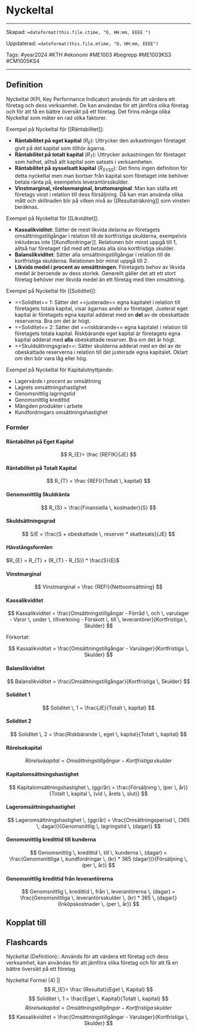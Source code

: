 # Nyckeltal

---

Skapad: `=dateformat(this.file.ctime, "D, HH:mm, EEEE ")`

Uppdaterad: `=dateformat(this.file.mtime, "D, HH:mm, EEEE")`

Tags: #year2024 #KTH #ekonomi #ME1003 #begrepp #ME1003KS3 #CM1005KS4

---

## Definition

Nyckeltal (KPI, Key Performance Indicator) används för att värdera ett företag och dess verksamhet. De kan användas för att jämföra olika företag och för att få en bättre översikt på ett företag. Det finns många olika Nyckeltal som mäter en rad olika faktorer.

Exempel på Nyckeltal för [[Räntabilitet]]:

- **Räntabilitet på eget kapital** ($R_{E}$): Uttrycker den avkastningen företaget givit på det kapital som tillhör ägarna.
- **Räntabilitet på totalt kapital** ($R_{T}$): Uttrycker avkastningen för företaget som helhet, alltså allt kapital som satsats i verksamheten.
- **Räntabilitet på sysselsatt kapital** ($R_{SYSS}$): Det finns ingen definition för detta nyckeltal men man bortser från kapital som företaget inte behöver betala ränta på, exempelvis leverantörsskulder.
- **Vinstmarginal, rörelsemarginal, bruttomarginal**: Man kan ställa ett företags vinst i relation till dess försäljning. Då kan man använda olika mått och skillnaden blir på vilken nivå av [[Resultaträkning]] som vinsten beräknas.

Exempel på Nyckeltal för [[Likviditet]]:

- **Kassalikviditet**: Sätter de mest likvida delarna av företagets omsättningstillgångar i relation till de kortfristiga skulderna, exempelvis inkluderas inte [[Kundfordringar]]. Relationen bör minst uppgå till 1, alltså har företaget råd med att betala alla sina kortfristiga skulder.
- **Balanslikviditet**: Sätter alla omsättningstillgångar i relation till de kortfristiga skulderna. Relationen bör minst uppgå till 2.
- **Likvida medel i procent av omsättningen**: Företagets behov av likvida medel är beroende av dess storlek. Generellt gäller det att ett stort företag behöver mer likvida medel än ett företag med liten omsättning.

Exempel på Nyckeltal för [[Soliditet]]:

- ==Soliditet== 1: Sätter det ==justerade== egna kapitalet i relation till företagets totala kapital, visar ägarnas andel av företaget. Justerat eget kapital är företagets egna kapital adderat med en **del** av de obeskattade reserverna. Bra om det är högt.
- ==Soliditet== 2: Sätter det ==riskbärande== egna kapitalet i relation till företagets totala kapital. Riskbärande eget kapital är företagets egna kapital adderat med **alla** obeskattade reserver. Bra om det är högt.
- ==Skuldsättningsgrad==: Sätter skulderna adderat med en del av de obeskattade reserverna i relation till det justerade egna kapitalet. Oklart om den bör vara låg eller hög.

Exempel på Nyckeltal för Kapitalutnyttjande:

- Lagervärde i procent av omsättning
- Lagrets omsättningshastighet
- Genomsnittlig lagringstid
- Genomsnittlig kredittid
- Mängden produkter i arbete
- Kundfordringars omsättningshastighet

### Formler

#### Räntabilitet på Eget Kapital

$$
R_{E}= \frac {REFIK}{JE}
$$

#### Räntabilitet på Totalt Kapital

$$
R_{T} = \frac {REFI}{Totalt \, kapital}
$$

#### Genomsnittlig Skuldränta

$$
R_{S} = \frac{Finansiella \, kostnader}{S}
$$

#### Skuldsättningsgrad

$$
S/E = \frac{S + obeskattade \, reserver * skattesats}{JE}
$$

#### Hävstångsformlen

$R_{E} = R_{T} + (R_{T} - R_{S}) * \frac{S}{E}$

#### Vinstmarginal

$$
Vinstmarginal = \frac {REFI}{Nettoomsättning}
$$

#### Kassalikviditet

$$
Kassalikviditet = \frac{Omsättningstillgångar - Förråd \, och \, varulager - Varor \, under \, tillverkning - Förskott \, till \, leverantörer}{Kortfristiga \, Skulder}
$$

Förkortat:

$$
Kassalikviditet = \frac{Omsättningstillgångar - Varulager}{Kortfristiga \, Skulder}
$$

#### Balanslikviditet

$$
Balanslikviditet = \frac{Omsättningstillgångar}{Kortfristiga \, Skulder}
$$

#### Soliditet 1

$$
Soliditet \, 1 = \frac{JE}{Totalt \, kapital}
$$

#### Soliditet 2

$$
Soliditet \, 2 = \frac{Riskbärande \, eget \, kapital}{Totalt \, kapital}
$$

#### Rörelsekapital

$$
Rörelsekapital = Omsättningstillgångar - Kortfristiga \, skulder
$$

#### Kapitalomsättningshastighet

$$
Kapitalomsättningshastighet \, (ggr/år) = \frac{Försäljning \, (per \, år)}{Totalt \, kapital \, (vid \, årets \, slut)}
$$

#### Lageromsättningshastighet

$$
Lageromsättningshastighet \, (ggr/år) = \frac{Omsättningsperiod \, (365 \, dagar)}{Genomsnittlig \, lagringstid \, (dagar)}
$$

#### Genomsnittlig kredittid till kunderna

$$
Genomsnittlig \, kredittid \, till \, kunderna \, (dagar) = \frac{Genomsnittliga \, kundfordringar \, (kr) * 365 (dagar))}{Försäljning \, (per \, år)}
$$

#### Genomsnittlig kredittid från leverantörerna

$$
Genomsnittlig \, kredittid \, från \, leverantörerna \, (dagar) = \frac{Genomsnittliga \, leverantörsskulder \, (kr) * 365 \, (dagar)}{Inköpskostnader \, (per \, år)}
$$


## Kopplat till

## Flashcards

Nyckeltal (Definition):: Används för att värdera ett företag och dess verksamhet, kan användas för att jämföra olika företag och för att få en bättre översikt på ett företag
<!--SR:!2024-03-07,3,250!2024-03-06,3,268-->

Nyckeltal Formel (4)
||
$$
R_{E}= \frac {Resultat}{Eget \, Kapital}
$$
$$
Soliditet \, 1 = \frac{Eget \, Kapital}{Totalt \, kapital}
$$
$$
Rörelsekapital = Omsättningstillgångar - Kortfristiga \, skulder
$$
$$
Kassalikviditet = \frac{Omsättningstillgångar - Varulager}{Kortfristiga \, Skulder}
$$
<!--SR:!2024-03-08,3,250-->
